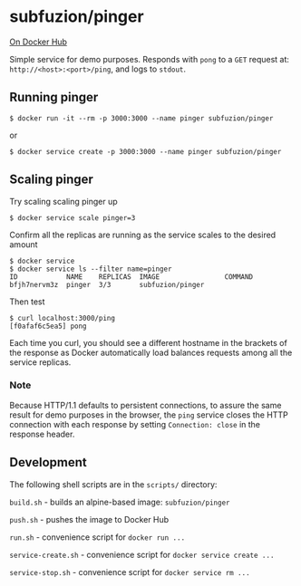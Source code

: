 # subfuzion/pinger

[On Docker Hub](https://hub.docker.com/r/subfuzion/pinger/)

Simple service for demo purposes. Responds with `pong` to a `GET` request at: `http://<host>:<port>/ping`, and logs to `stdout`.

## Running pinger

    $ docker run -it --rm -p 3000:3000 --name pinger subfuzion/pinger

or

    $ docker service create -p 3000:3000 --name pinger subfuzion/pinger

## Scaling pinger

Try scaling scaling pinger up

    $ docker service scale pinger=3

Confirm all the replicas are running as the service scales to the desired amount

    $ docker service 
    $ docker service ls --filter name=pinger
    ID            NAME    REPLICAS  IMAGE                COMMAND
    bfjh7nervm3z  pinger  3/3       subfuzion/pinger

Then test

    $ curl localhost:3000/ping
    [f0afaf6c5ea5] pong

Each time you curl, you should see a different hostname in the brackets of the response
as Docker automatically load balances requests among all the service replicas.

### Note
Because HTTP/1.1 defaults to persistent connections, to assure the same result for
demo purposes in the browser, the `ping` service closes the HTTP connection with each response
by setting `Connection: close` in the response header.

## Development

The following shell scripts are in the `scripts/` directory:

`build.sh` - builds an alpine-based image: `subfuzion/pinger`

`push.sh` - pushes the image to Docker Hub

`run.sh` - convenience script for `docker run ...`

`service-create.sh` - convenience script for `docker service create ...`

`service-stop.sh` - convenience script for `docker service rm ...`

